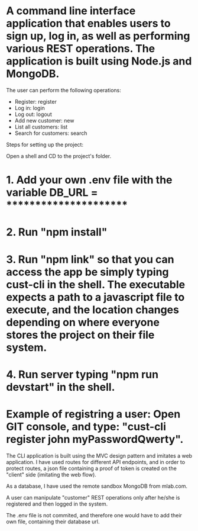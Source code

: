 # A command line interface application that enables users to sign up, log in, as well as performing various REST operations. The application is built using Node.js and MongoDB.

The user can perform the following operations:

- Register: register <username> <password>
- Log in: login <username> <password>
- Log out: logout
- Add new customer: new <name> <email> <phone>
- List all customers: list
- Search for customers: search <string>

Steps for setting up the project:

Open a shell and CD to the project's folder.

# 1. Add your own .env file with the variable DB_URL = *********************
# 2. Run "npm install"
# 3. Run "npm link" so that you can access the app be simply typing cust-cli in the shell. The executable expects a path to a javascript file to execute, and the location changes depending on where everyone stores the project on their file system.
# 4. Run server typing "npm run devstart" in the shell. 

# Example of registring a user: Open GIT console, and type: "cust-cli register john myPasswordQwerty".
  
The CLI application is built using the MVC design pattern and imitates a web application. I have used routes for different API endpoints, and in order to protect routes, a json file containing a proof of token is created on the "client" side (imitating the web flow).

As a database, I have used the remote sandbox MongoDB from mlab.com.

A user can manipulate "customer" REST operations only after he/she is registered and then logged in the system.

The .env file is not commited, and therefore one would have to add their own file, containing their database url.
